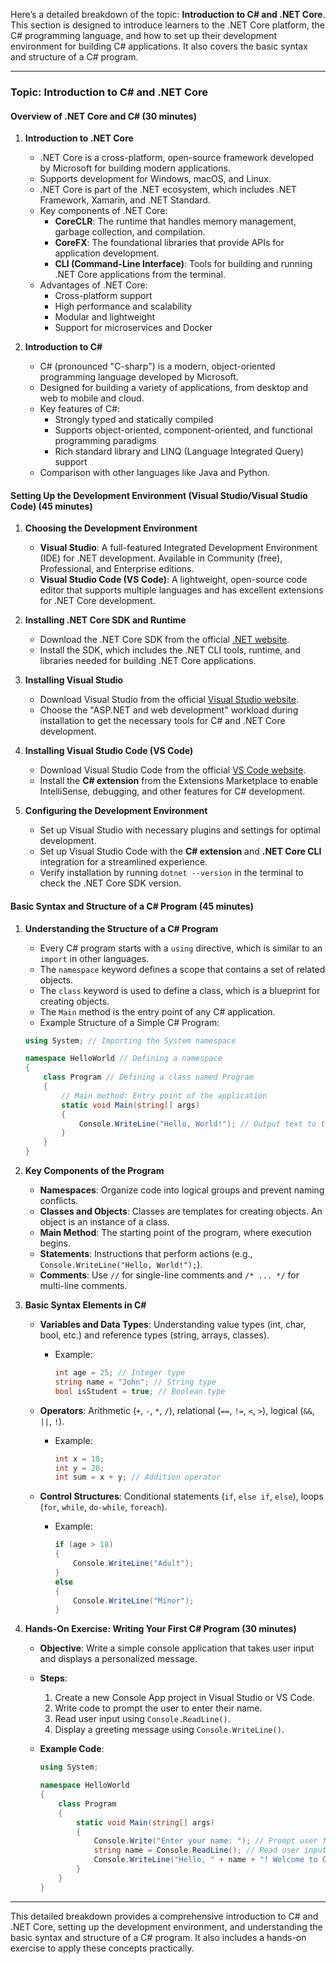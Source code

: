 Here’s a detailed breakdown of the topic: **Introduction to C# and .NET Core**. This section is designed to introduce learners to the .NET Core platform, the C# programming language, and how to set up their development environment for building C# applications. It also covers the basic syntax and structure of a C# program.

---

### **Topic: Introduction to C# and .NET Core**

#### **Overview of .NET Core and C# (30 minutes)**

1. **Introduction to .NET Core**
   - .NET Core is a cross-platform, open-source framework developed by Microsoft for building modern applications.
   - Supports development for Windows, macOS, and Linux.
   - .NET Core is part of the .NET ecosystem, which includes .NET Framework, Xamarin, and .NET Standard.
   - Key components of .NET Core:
     - **CoreCLR**: The runtime that handles memory management, garbage collection, and compilation.
     - **CoreFX**: The foundational libraries that provide APIs for application development.
     - **CLI (Command-Line Interface)**: Tools for building and running .NET Core applications from the terminal.
   - Advantages of .NET Core:
     - Cross-platform support
     - High performance and scalability
     - Modular and lightweight
     - Support for microservices and Docker

2. **Introduction to C#**
   - C# (pronounced "C-sharp") is a modern, object-oriented programming language developed by Microsoft.
   - Designed for building a variety of applications, from desktop and web to mobile and cloud.
   - Key features of C#:
     - Strongly typed and statically compiled
     - Supports object-oriented, component-oriented, and functional programming paradigms
     - Rich standard library and LINQ (Language Integrated Query) support
   - Comparison with other languages like Java and Python.

#### **Setting Up the Development Environment (Visual Studio/Visual Studio Code) (45 minutes)**

1. **Choosing the Development Environment**
   - **Visual Studio**: A full-featured Integrated Development Environment (IDE) for .NET development. Available in Community (free), Professional, and Enterprise editions.
   - **Visual Studio Code (VS Code)**: A lightweight, open-source code editor that supports multiple languages and has excellent extensions for .NET Core development.

2. **Installing .NET Core SDK and Runtime**
   - Download the .NET Core SDK from the official [.NET website](https://dotnet.microsoft.com/download).
   - Install the SDK, which includes the .NET CLI tools, runtime, and libraries needed for building .NET Core applications.

3. **Installing Visual Studio**
   - Download Visual Studio from the official [Visual Studio website](https://visualstudio.microsoft.com/).
   - Choose the "ASP.NET and web development" workload during installation to get the necessary tools for C# and .NET Core development.

4. **Installing Visual Studio Code (VS Code)**
   - Download Visual Studio Code from the official [VS Code website](https://code.visualstudio.com/).
   - Install the **C# extension** from the Extensions Marketplace to enable IntelliSense, debugging, and other features for C# development.

5. **Configuring the Development Environment**
   - Set up Visual Studio with necessary plugins and settings for optimal development.
   - Set up Visual Studio Code with the **C# extension** and **.NET Core CLI** integration for a streamlined experience.
   - Verify installation by running `dotnet --version` in the terminal to check the .NET Core SDK version.

#### **Basic Syntax and Structure of a C# Program (45 minutes)**

1. **Understanding the Structure of a C# Program**
   - Every C# program starts with a `using` directive, which is similar to an `import` in other languages.
   - The `namespace` keyword defines a scope that contains a set of related objects.
   - The `class` keyword is used to define a class, which is a blueprint for creating objects.
   - The `Main` method is the entry point of any C# application.
   - Example Structure of a Simple C# Program:

   ```csharp
   using System; // Importing the System namespace

   namespace HelloWorld // Defining a namespace
   {
       class Program // Defining a class named Program
       {
           // Main method: Entry point of the application
           static void Main(string[] args)
           {
               Console.WriteLine("Hello, World!"); // Output text to the console
           }
       }
   }
   ```

2. **Key Components of the Program**
   - **Namespaces**: Organize code into logical groups and prevent naming conflicts.
   - **Classes and Objects**: Classes are templates for creating objects. An object is an instance of a class.
   - **Main Method**: The starting point of the program, where execution begins.
   - **Statements**: Instructions that perform actions (e.g., `Console.WriteLine("Hello, World!");`).
   - **Comments**: Use `//` for single-line comments and `/* ... */` for multi-line comments.

3. **Basic Syntax Elements in C#**
   - **Variables and Data Types**: Understanding value types (int, char, bool, etc.) and reference types (string, arrays, classes).
     - Example:

       ```csharp
       int age = 25; // Integer type
       string name = "John"; // String type
       bool isStudent = true; // Boolean type
       ```

   - **Operators**: Arithmetic (`+`, `-`, `*`, `/`), relational (`==`, `!=`, `<`, `>`), logical (`&&`, `||`, `!`).
     - Example:

       ```csharp
       int x = 10;
       int y = 20;
       int sum = x + y; // Addition operator
       ```

   - **Control Structures**: Conditional statements (`if`, `else if`, `else`), loops (`for`, `while`, `do-while`, `foreach`).
     - Example:

       ```csharp
       if (age > 18)
       {
           Console.WriteLine("Adult");
       }
       else
       {
           Console.WriteLine("Minor");
       }
       ```

4. **Hands-On Exercise: Writing Your First C# Program (30 minutes)**
   - **Objective**: Write a simple console application that takes user input and displays a personalized message.
   - **Steps**:
     1. Create a new Console App project in Visual Studio or VS Code.
     2. Write code to prompt the user to enter their name.
     3. Read user input using `Console.ReadLine()`.
     4. Display a greeting message using `Console.WriteLine()`.
   - **Example Code**:

     ```csharp
     using System;

     namespace HelloWorld
     {
         class Program
         {
             static void Main(string[] args)
             {
                 Console.Write("Enter your name: "); // Prompt user for input
                 string name = Console.ReadLine(); // Read user input
                 Console.WriteLine("Hello, " + name + "! Welcome to C# programming."); // Display output
             }
         }
     }
     ```

---

This detailed breakdown provides a comprehensive introduction to C# and .NET Core, setting up the development environment, and understanding the basic syntax and structure of a C# program. It also includes a hands-on exercise to apply these concepts practically.
